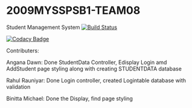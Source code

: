 # 2009MYSSPSB1-TEAM08
Student Management System
[![Build Status](https://dev.azure.com/anganadawn/2009MYSSPSB1_TEAM08/_apis/build/status/99002546.2009MYSSPSB1-TEAM08?branchName=master)](https://dev.azure.com/anganadawn/2009MYSSPSB1_TEAM08/_build/latest?definitionId=3&branchName=master)

[![Codacy Badge](https://app.codacy.com/project/badge/Grade/291d566b6fe84efe92554406a152e9ea)](https://www.codacy.com/gh/99002546/2009MYSSPSB1-TEAM08/dashboard?utm_source=github.com&amp;utm_medium=referral&amp;utm_content=99002546/2009MYSSPSB1-TEAM08&amp;utm_campaign=Badge_Grade)


Contributers:

Angana Dawn: Done StudentData Controller, Edisplay Login amd AddStudent page styling along with creating STUDENTDATA database

Rahul Rauniyar: Done Login controller, created Logintable database  with validation

Binitta Michael: Done the Display, find page styling

